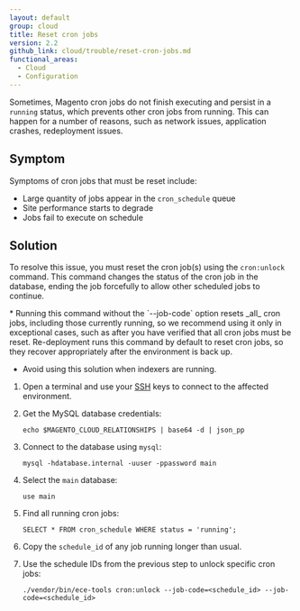 ```yaml
---
layout: default
group: cloud
title: Reset cron jobs
version: 2.2
github_link: cloud/trouble/reset-cron-jobs.md
functional_areas:
  - Cloud
  - Configuration
---
```


Sometimes, Magento cron jobs do not finish executing and persist in a `running` status, which prevents other cron jobs from running. This can happen for a number of reasons, such as network issues, application crashes, redeployment issues.

## Symptom
Symptoms of cron jobs that must be reset include:

*   Large quantity of jobs appear in the `cron_schedule` queue
*   Site performance starts to degrade
*   Jobs fail to execute on schedule

## Solution
To resolve this issue, you must reset the cron job(s) using the `cron:unlock` command. This command changes the status of the cron job in the database, ending the job forcefully to allow other scheduled jobs to continue.

<div class="bs-callout bs-callout-warning" markdown="1">
*   Running this command without the `--job-code` option resets _all_ cron jobs, including those currently running, so we recommend using it only in exceptional cases, such as after you have verified that all cron jobs must be reset. Re-deployment runs this command by default to reset cron jobs, so they recover appropriately after the environment is back up.

*   Avoid using this solution when indexers are running.
</div>

1.  Open a terminal and use your  [SSH]({{page.baseurl}}/cloud/env/environments-ssh.html#ssh) keys to connect to the affected environment.

1.  Get the MySQL database credentials:

    ```shell
    echo $MAGENTO_CLOUD_RELATIONSHIPS | base64 -d | json_pp
    ```

1.  Connect to the database using `mysql`:

    ```shell
    mysql -hdatabase.internal -uuser -ppassword main
    ```

1.  Select the `main` database:

    ```shell
    use main
    ```

1.  Find all running cron jobs:

    ```shell
    SELECT * FROM cron_schedule WHERE status = 'running';
    ```

1.  Copy the `schedule_id` of any job running longer than usual.

1.  Use the schedule IDs from the previous step to unlock specific cron jobs:

    ```shell
    ./vendor/bin/ece-tools cron:unlock --job-code=<schedule_id> --job-code=<schedule_id>
    ```
